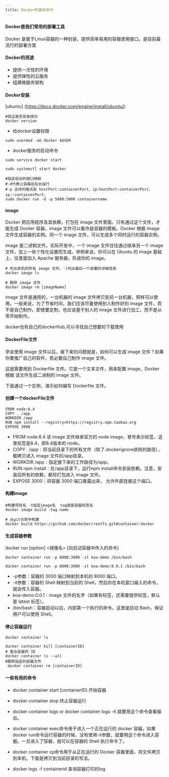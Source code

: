 ```yaml
---
title: Docker的基本命令
---
```


#### Docker是我们常用的部署工具
Docker 是属于Linux容器的一种封装，提供简单易用的容器使用接口。是目前最流行的部署方案

#### Docker的用途

* 提供一次性的环境
* 提供弹性的云服务
* 组建微服务架构


#### Docker安装

[ubuntu] (https://docs.docker.com/engine/install/ubuntu/)
```shell script
#验证是否安装成功
docker version 
```
* 给docker设置权限
```shell script
sudo usermod -aG docker $USER
```

* docker服务的启动命令
```shell script
sudo service docker start

sudo systemctl start docker

#指定启动的端口映射
#-d代表让容器在后台运行 
#-p 支持的格式有 hostPort:containerPort、ip:hostPort:containerPort、 ip::containerPort。
sudo docker run -d -p 5000:5000 containername

```

#### image

Docker 把应用程序及其依赖，打包在 image 文件里面。只有通过这个文件，才能生成 Docker 容器。image 文件可以看作是容器的模板。Docker 根据 image 文件生成容器的实例。同一个 image 文件，可以生成多个同时运行的容器实例。

image 是二进制文件。实际开发中，一个 image 文件往往通过继承另一个 image 文件，加上一些个性化设置而生成。举例来说，你可以在 Ubuntu 的 image 基础上，往里面加入 Apache 服务器，形成你的 image。

```shell script
# 列出本机的所有 image 文件。-l列出最后一个部署的详细信息
docker image ls

# 删除 image 文件
docker image rm [imageName]

```

image 文件是通用的，一台机器的 image 文件拷贝到另一台机器，照样可以使用。一般来说，为了节省时间，我们应该尽量使用别人制作好的 image 文件，而不是自己制作。即使要定制，也应该基于别人的 image 文件进行加工，而不是从零开始制作。

docker也有自己的dockerHub,可以寻找自己想要的下载使用

#### DockerFile文件

学会使用 image 文件以后，接下来的问题就是，如何可以生成 image 文件？如果你要推广自己的软件，势必要自己制作 image 文件。

这就需要用到 Dockerfile 文件。它是一个文本文件，用来配置 image。Docker 根据 该文件生成二进制的 image 文件。

下面通过一个实例，演示如何编写 Dockerfile 文件。

#### 创建一个dockerFile文件

```shell script
FROM node:8.4
COPY . /app
WORKDIR /app
RUN npm install --registry=https://registry.npm.taobao.org
EXPOSE 3000
```

* FROM node:8.4 该 image 文件继承官方的 node image，冒号表示标签，这里标签是8.4，即8.4版本的 node。
* COPY . /app：将当前目录下的所有文件（除了.dockerignore排除的路径），都拷贝进入 image 文件的/app目录。
* WORKDIR /app：指定接下来的工作路径为/app。
* RUN npm install：在/app目录下，运行npm install命令安装依赖。注意，安装后所有的依赖，都将打包进入 image 文件。
* EXPOSE 3000：将容器 3000 端口暴露出来， 允许外部连接这个端口。

#### 构建image
```shell script
#构建项目名 -t指定image名  tag就是容器标签名
docker image build -tag name

# 从git仓库中构建
docker build https://github.com/docker/rootfs.git#container:docker

```

#### 生成容器参数
docker run [option] <镜像名> [向启动容器中传入的命令]
```shell script
docker container run -p 8000:3000 -it koa-demo /bin/bash

docker container run -p 8000:3000 -it koa-demo:0.0.1 /bin/bash
```

* -p参数：容器的 3000 端口映射到本机的 8000 端口。
* -it参数：容器的 Shell 映射到当前的 Shell，然后你在本机窗口输入的命令，就会传入容器。
* koa-demo:0.0.1：image 文件的名字（如果有标签，还需要提供标签，默认是 latest 标签）。
* /bin/bash：容器启动以后，内部第一个执行的命令。这里是启动 Bash，保证用户可以使用 Shell。


#### 停止容器运行

```shell script
docker container ls

docker container kill [containerID]
# 查出容器的 ID
docker container ls --all
#删除指定的容器文件
 docker container rm [containerID]

```
#### 一些有用的命令

* docker container start [containerID] 开始容器
* docker container stop 终止容器运行
* docker container logs or docker container logs -it 就要用这个命令查看输出。
* docker container exec命令用于进入一个正在运行的 docker 容器。如果docker run命令运行容器的时候，没有使用-it参数，就要用这个命令进入容器。一旦进入了容器，就可以在容器的 Shell 执行命令了。
* docker container cp命令用于从正在运行的 Docker 容器里面，将文件拷贝到本机。下面是拷贝到当前目录的写法。

* docker logs -f containerid 查询容器打印的log
  
